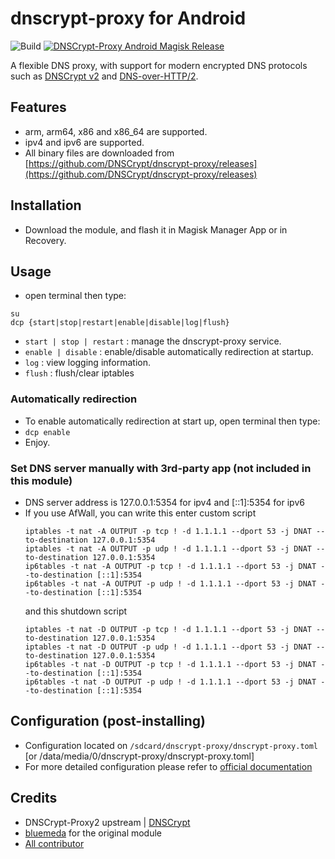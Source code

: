 # dnscrypt-proxy for Android

![Build](https://github.com/adit/dnscrypt-proxy/workflows/build/badge.svg) [![DNSCrypt-Proxy Android Magisk Release](https://img.shields.io/github/release/adit/dnscrypt-proxy.svg?label=latest%20release&style=popout)](https://github.com/adit/dnscrypt-proxy/releases/latest)

A flexible DNS proxy, with support for modern encrypted DNS protocols such as [DNSCrypt v2](https://github.com/DNSCrypt/dnscrypt-protocol/blob/master/DNSCRYPT-V2-PROTOCOL.txt) and [DNS-over-HTTP/2](https://tools.ietf.org/html/draft-ietf-doh-dns-over-https-03).

## Features
- arm, arm64, x86 and x86_64 are supported.
- ipv4 and ipv6 are supported.
- All binary files are downloaded from [https://github.com/DNSCrypt/dnscrypt-proxy/releases](https://github.com/DNSCrypt/dnscrypt-proxy/releases)


## Installation
- Download the module, and flash it in Magisk Manager App or in Recovery.

## Usage
- open terminal then type: 
```
su
dcp {start|stop|restart|enable|disable|log|flush}
```

- `start | stop | restart` : manage the dnscrypt-proxy service.
- `enable | disable` : enable/disable automatically redirection at startup.
- `log` : view logging information.
- `flush` : flush/clear iptables

### Automatically redirection
- To enable automatically redirection at start up, open terminal then type:
- `dcp enable`
- Enjoy.

### Set DNS server manually with 3rd-party app (not included in this module)
- DNS server address is 127.0.0.1:5354 for ipv4 and [::1]:5354 for ipv6
- If you use AfWall, you can write this enter custom script
  ```
  iptables -t nat -A OUTPUT -p tcp ! -d 1.1.1.1 --dport 53 -j DNAT --to-destination 127.0.0.1:5354
  iptables -t nat -A OUTPUT -p udp ! -d 1.1.1.1 --dport 53 -j DNAT --to-destination 127.0.0.1:5354
  ip6tables -t nat -A OUTPUT -p tcp ! -d 1.1.1.1 --dport 53 -j DNAT --to-destination [::1]:5354
  ip6tables -t nat -A OUTPUT -p udp ! -d 1.1.1.1 --dport 53 -j DNAT --to-destination [::1]:5354
   ```
  and this shutdown script
  ```
  iptables -t nat -D OUTPUT -p tcp ! -d 1.1.1.1 --dport 53 -j DNAT --to-destination 127.0.0.1:5354
  iptables -t nat -D OUTPUT -p udp ! -d 1.1.1.1 --dport 53 -j DNAT --to-destination 127.0.0.1:5354
  ip6tables -t nat -D OUTPUT -p tcp ! -d 1.1.1.1 --dport 53 -j DNAT --to-destination [::1]:5354
  ip6tables -t nat -D OUTPUT -p udp ! -d 1.1.1.1 --dport 53 -j DNAT --to-destination [::1]:5354
    ```

## Configuration (post-installing)
- Configuration located on `/sdcard/dnscrypt-proxy/dnscrypt-proxy.toml` [or /data/media/0/dnscrypt-proxy/dnscrypt-proxy.toml]
- For more detailed configuration please refer to [official documentation](https://github.com/DNSCrypt/dnscrypt-proxy/wiki/Configuration)

## Credits
- DNSCrypt-Proxy2 upstream | [DNSCrypt](https://github.com/DNSCrypt/dnscrypt-proxy)
- [bluemeda](https://github.com/bluemeda) for the original module
- [All contributor](https://github.com/adit/dnscrypt-proxy/graphs/contributors)
